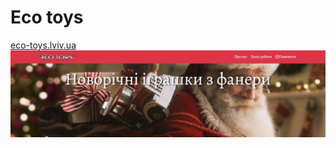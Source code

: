 # Eco toys
<a href="http://eco-toys.lviv.ua/" target="_blank">eco-toys.lviv.ua</a><br>
<img src="toys.jpg">
